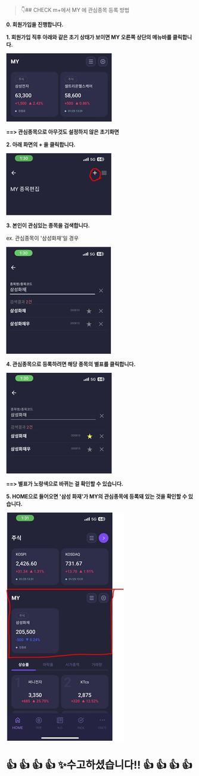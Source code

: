 > :point_down:## CHECK m+에서 MY 에 관심종목 등록 방법

**0. 회원가입을 진행합니다.**

**1. 회원가입 직후 아래와 같은 초기 상태가 보이면 MY 오른쪽 상단의 메뉴바를 클릭합니다.**

![캡쳐1](./1.JPG)

**==> 관심종목으로 아무것도 설정하지 않은 초기화면**

**2. 아래 화면의 + 을 클릭합니다.**

![캡쳐2](./3.JPG)

**3. 본인이 관심있는 종목을 검색합니다.**

ex. 관심종목이 '삼성화재'일 경우

![캡쳐3](./4.JPG)

**4. 관심종목으로 등록하려면 해당 종목의 별표를 클릭합니다.**

![캡쳐4](./5.JPG)

**==> 별표가 노랑색으로 바뀌는 걸 확인할 수 있습니다.**

**5. HOME으로 들어오면 '삼성 화재'가 MY의 관심종목에 등록돼 있는 것을 확인할 수 있습니다.**

![캡쳐5](./6.JPG)

# :+1: :+1: :+1: :+1: :sparkles:수고하셨습니다!! :+1: :+1: :+1: :+1:
